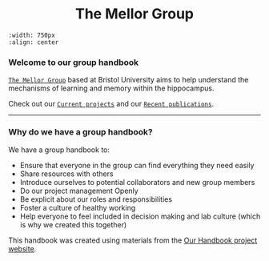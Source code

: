 # <center> The Mellor Group </center>

```{image} img/Lab_photo_2022.jpeg
:width: 750px
:align: center
```

### Welcome to our group handbook

[`The Mellor Group`](our-team/current-members) based at Bristol University aims to help understand the mechanisms of learning and memory within the hippocampus. 

Check out our [`Current projects`](projects/index) and our [`Recent publications`](publications).


---

### Why do we have a group handbook?

We have a group handbook to:
- Ensure that everyone in the group can find everything they need easily 
- Share resources with others 
- Introduce ourselves to potential collaborators and new group members
- Do our project management Openly 
- Be explicit about our roles and responsibilities
- Foster a culture of healthy working
- Help everyone to feel included in decision making and lab culture (which is why we created this together)

<!--
Note: Please keep a link to the Our Handbook project here, to help other people find it)
-->

This handbook was created using materials from the [Our Handbook project website](https://very-good-science.github.io/our-handbook).